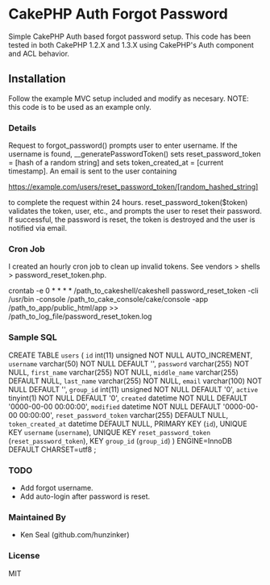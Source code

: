 # CakePHP Auth Forgot Password

Simple CakePHP Auth based forgot password setup. This code has been tested in both CakePHP 1.2.X and 1.3.X using
CakePHP's Auth component and ACL behavior.

## Installation

Follow the example MVC setup included and modify as necesary. NOTE: this code is to be used as an example only.

### Details

Request to forgot_password() prompts user to enter username. If the username is found, 
__generatePasswordToken() sets reset_password_token = [hash of a random string] and 
sets token_created_at = [current timestamp]. An email is sent to the user containing

https://example.com/users/reset_password_token/[random_hashed_string]

to complete the request within 24 hours. reset_password_token($token) validates the token, user, etc., 
and prompts the user to reset their password. If successful, the password is reset, 
the token is destroyed and the user is notified via email.

### Cron Job

I created an hourly cron job to clean up invalid tokens. See vendors > shells > password_reset_token.php.

  crontab -e
  0 * * * * /path_to_cakeshell/cakeshell password_reset_token -cli /usr/bin -console /path_to_cake_console/cake/console -app /path_to_app/public_html/app >> /path_to_log_file/password_reset_token.log

### Sample SQL

  CREATE TABLE `users` (
    `id` int(11) unsigned NOT NULL AUTO_INCREMENT,
    `username` varchar(50) NOT NULL DEFAULT '',
    `password` varchar(255) NOT NULL,
    `first_name` varchar(255) NOT NULL,
    `middle_name` varchar(255) DEFAULT NULL,
    `last_name` varchar(255) NOT NULL,
    `email` varchar(100) NOT NULL DEFAULT '',
    `group_id` int(11) unsigned NOT NULL DEFAULT '0',
    `active` tinyint(1) NOT NULL DEFAULT '0',
    `created` datetime NOT NULL DEFAULT '0000-00-00 00:00:00',
    `modified` datetime NOT NULL DEFAULT '0000-00-00 00:00:00',
    `reset_password_token` varchar(255) DEFAULT NULL,
    `token_created_at` datetime DEFAULT NULL,
    PRIMARY KEY (`id`),
    UNIQUE KEY `username` (`username`),
    UNIQUE KEY `reset_password_token` (`reset_password_token`),
    KEY `group_id` (`group_id`)
  ) ENGINE=InnoDB  DEFAULT CHARSET=utf8 ;

### TODO

* Add forgot username.
* Add auto-login after password is reset.

### Maintained By

* Ken Seal (github.com/hunzinker)

### License

MIT
